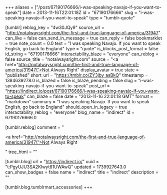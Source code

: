 +++
aliases = ["/post/67190176666/i-was-speaking-navajo-if-you-want-to-speak"]
date = 2013-11-16T22:01:18Z
id = "67190176666"
slug = "i-was-speaking-navajo-if-you-want-to-speak"
type = "tumblr-quote"

[tumblr]
reblog_key = "4w30JQy9"
source_url = "http://notalwaysright.com/the-first-and-true-language-of-america/31947"
can_like = false
can_send_in_message = true
can_reply = false
bookmarklet = true
note_count = 0.0
text = "I was speaking Navajo. If you want to speak English, go back to England"
type = "quote"
is_blocks_post_format = false
id_string = "67190176666"
interactability_blaze = "everyone"
can_reblog = false
source_title = "notalwaysright.com"
source = "<a href=\"http://notalwaysright.com/the-first-and-true-language-of-america/31947\">Not Always Right</a>"
display_avatar = true
state = "published"
short_url = "https://tmblr.co/ZY3jby_asBkQ"
timestamp = 1384639278.0
is_blazed = false
is_blaze_pending = false
slug = "i-was-speaking-navajo-if-you-want-to-speak"
post_url = "https://indirect.io/post/67190176666/i-was-speaking-navajo-if-you-want-to-speak"
can_blaze = false
date = "2013-11-16 22:01:18 GMT"
format = "markdown"
summary = "I was speaking Navajo. If you want to speak English, go back to England"
should_open_in_legacy = true
interactability_reblog = "everyone"
blog_name = "indirect"
id = 67190176666.0

[tumblr.reblog]
comment = "<p><a href=\"http://notalwaysright.com/the-first-and-true-language-of-america/31947\">Not Always Right</a></p>"
tree_html = ""

[tumblr.blog]
url = "https://indirect.io/"
uuid = "t:PgyUJU3SA2Klwyt81UWAwQ"
updated = 1739927643.0
can_show_badges = false
name = "indirect"
title = "indirect"
description = ""

[tumblr.blog.tumblrmart_accessories]
+++
